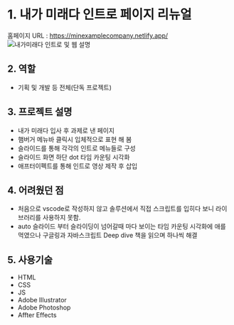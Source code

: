 # 1. 내가 미래다 인트로 페이지 리뉴얼

홈페이지 URL : https://minexamplecompany.netlify.app/
![내가미래다 인트로 및 웹 설명](https://user-images.githubusercontent.com/89256060/175824837-01896064-f4c0-4719-ad16-469901785df3.gif)



## 2. 역할
* 기획 및 개발 등 전체(단독 프로젝트)

## 3. 프로젝트 설명

* 내가 미래다 입사 후 과제로 낸 페이지
* 햄버거 메뉴바 클릭시 입체적으로 표현 해 봄
* 슬라이드를 통해 각각의 인트로 메뉴들로 구성
* 슬라이드 화면 하단 dot 타임 카운팅 시각화
* 애프터이펙트를 통해 인트로 영상 제작 후 삽입

## 4. 어려웠던 점
* 처음으로 vscode로 작성하지 않고 솔루션에서 직접 스크립트를 입히다 보니 라이브러리를 사용하지 못함.
* auto 슬라이드 부터 슬라이딩이 넘어갈때 마다 보이는 타임 카운팅 시각화에 애를 먹였으나 구글링과 자바스크립트 Deep dive 책을 읽으며 하나씩 해결

## 5. 사용기술
* HTML
* CSS
* JS
* Adobe Illustrator
* Adobe Photoshop
* Affter Effects



